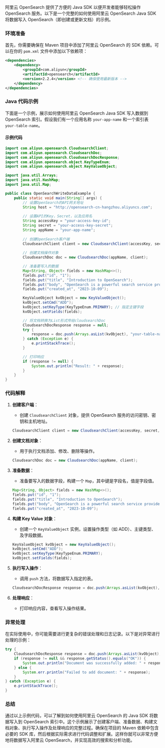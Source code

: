 阿里云 OpenSearch 提供了方便的 Java SDK 以便开发者能够轻松操作 OpenSearch 服务。以下是一个完整的如何使用阿里云 OpenSearch Java SDK 将数据写入 OpenSearch（即创建或更新文档）的示例。

### 环境准备

首先，你需要确保在 Maven 项目中添加了阿里云 OpenSearch 的 SDK 依赖。可以在你的 `pom.xml` 文件中添加以下依赖项：

```xml
<dependencies>
    <dependency>
        <groupId>com.aliyun</groupId>
        <artifactId>opensearch</artifactId>
        <version>2.2.4</version> <!-- 确保使用最新版本 -->
    </dependency>
</dependencies>
```

### Java 代码示例

下面是一个示例，展示如何使用阿里云 OpenSearch Java SDK 写入数据到 OpenSearch 索引。假设我们有一个应用名称 `your-app-name` 和一个索引表 `your-table-name`。

#### 示例代码

```java
import com.aliyun.opensearch.CloudsearchClient;
import com.aliyun.opensearch.CloudsearchDoc;
import com.aliyun.opensearch.CloudsearchDocResponse;
import com.aliyun.opensearch.object.KeyTypeEnum;
import com.aliyun.opensearch.object.KeyValueObject;

import java.util.Arrays;
import java.util.HashMap;
import java.util.Map;

public class OpenSearchWriteDataExample {
    public static void main(String[] args) {
        // 设置OpenSearch的API网关地址
        String host = "http://opensearch-cn-hangzhou.aliyuncs.com";
        
        // 设置API的Key，Secret，以及应用名
        String accessKey = "your-access-key-id";
        String secret = "your-access-key-secret";
        String appName = "your-app-name";
        
        // 创建OpenSearch客户端
        CloudsearchClient client = new CloudsearchClient(accessKey, secret, host);
        
        // 创建文档操作对象
        CloudsearchDoc doc = new CloudsearchDoc(appName, client);

        // 准备要写入的数据
        Map<String, Object> fields = new HashMap<>();
        fields.put("id", "1");
        fields.put("title", "Introduction to OpenSearch");
        fields.put("body", "OpenSearch is a powerful search service provided by Alibaba Cloud.");
        fields.put("created_at", "2023-10-09");

        KeyValueObject kvObject = new KeyValueObject();
        kvObject.setCmd("ADD");
        kvObject.setKeyType(KeyTypeEnum.PRIMARY); // 指定主键字段
        kvObject.setFields(fields);

        // 将文档转换为List形式传给cloudsearchDoc
        CloudsearchDocResponse response = null;
        try {
            response = doc.push(Arrays.asList(kvObject), "your-table-name");
        } catch (Exception e) {
            e.printStackTrace();
        }

        // 打印响应
        if (response != null) {
            System.out.println("Result: " + response);
        }
    }
}
```

### 代码解释

1. **创建客户端**：
   - 创建 `CloudsearchClient` 对象，提供 OpenSearch 服务的访问密钥、密钥和主机地址。

   ```java
   CloudsearchClient client = new CloudsearchClient(accessKey, secret, host);
   ```

2. **创建文档对象**：
   - 用于执行文档添加、修改、删除等操作。

   ```java
   CloudsearchDoc doc = new CloudsearchDoc(appName, client);
   ```

3. **准备数据**：
   - 准备要写入的数据字段，构建一个 `Map`，其中键是字段名，值是字段值。

   ```java
   Map<String, Object> fields = new HashMap<>();
   fields.put("id", "1");
   fields.put("title", "Introduction to OpenSearch");
   fields.put("body", "OpenSearch is a powerful search service provided by Alibaba Cloud.");
   fields.put("created_at", "2023-10-09");
   ```

4. **构建 Key Value 对象**：
   - 创建一个 `KeyValueObject` 实例，设置操作类型（如 ADD）、主键类型、及字段数据。

   ```java
   KeyValueObject kvObject = new KeyValueObject();
   kvObject.setCmd("ADD");
   kvObject.setKeyType(KeyTypeEnum.PRIMARY);
   kvObject.setFields(fields);
   ```

5. **执行写入操作**：
   - 调用 `push` 方法，将数据写入指定的表。

   ```java
   CloudsearchDocResponse response = doc.push(Arrays.asList(kvObject), "your-table-name");
   ```

6. **处理响应**：
   - 打印响应内容，查看写入操作结果。

### 异常处理

在实际使用中，你可能需要进行更复杂的错误处理和日志记录。以下是对异常进行处理的示例：

```java
try {
    CloudsearchDocResponse response = doc.push(Arrays.asList(kvObject), "your-table-name");
    if (response != null && response.getStatus().equals("OK")) {
        System.out.println("Document was successfully added: " + response);
    } else {
        System.err.println("Failed to add document: " + response);
    }
} catch (Exception e) {
    e.printStackTrace();
}
```

### 总结

通过以上示例代码，可以了解到如何使用阿里云 OpenSearch 的 Java SDK 将数据写入到 OpenSearch 索引中。这个示例展示了创建客户端、准备数据、构建文档对象、执行写入操作及处理响应的完整过程。确保在项目的 Maven 依赖中包含必要的 SDK 库，然后根据实际需求进行代码调整和扩展。这样你就可以非常方便地将数据写入阿里云 OpenSearch，并实现高效的搜索和分析功能。